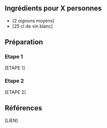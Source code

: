 ## Ingrédients pour X personnes

- [2 oignons moyens]
- [25 cl de vin blanc]

## Préparation

### Etape 1

[ETAPE 1]

### Etape 2

[ETAPE 2]

## Références

[LIEN]
